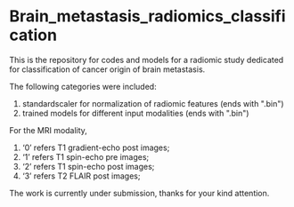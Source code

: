 # Brain_metastasis_radiomics_classification

This is the repository for codes and models for a radiomic study dedicated for classification of cancer origin of brain metastasis.

The following categories were included:
1. standardscaler for normalization of radiomic features (ends with ".bin")
2. trained models for different input modalities (ends with ".bin")

For the MRI modality, 
1. ‘0’ refers T1 gradient-echo post images;
2. ‘1’ refers T1 spin-echo pre images; 
3. ‘2’ refers T1 spin-echo post images;
4. ‘3’ refers T2 FLAIR post images; 

The work is currently under submission, thanks for your kind attention.
